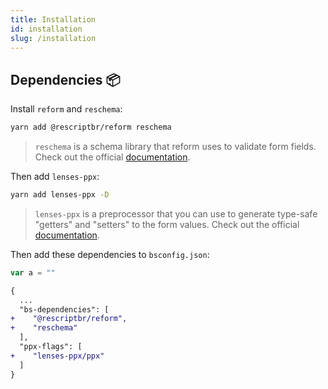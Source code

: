 ```yaml
---
title: Installation 
id: installation
slug: /installation
---
```


## Dependencies 📦

Install `reform` and `reschema`:

```sh
yarn add @rescriptbr/reform reschema
```
> `reschema` is a schema library that reform uses to validate form fields. Check out the official [documentation](https://github.com/rescriptbr/reschema).


Then add `lenses-ppx`:

```sh
yarn add lenses-ppx -D
```

> `lenses-ppx` is a preprocessor that you can use to generate type-safe "getters" and "setters" to the form values. Check out the official [documentation](https://github.com/Astrocoders/lenses-ppx).

Then add these dependencies to `bsconfig.json`:
```js
var a = ""
```
```diff
{
  ...
  "bs-dependencies": [
+    "@rescriptbr/reform",
+    "reschema"
  ],
  "ppx-flags": [
+    "lenses-ppx/ppx"
  ]
}
```


